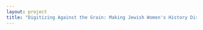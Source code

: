 ```yaml
--- 
layout: project 
title: "Digitizing Against the Grain: Making Jewish Women's History Discoverable" 
---
```



